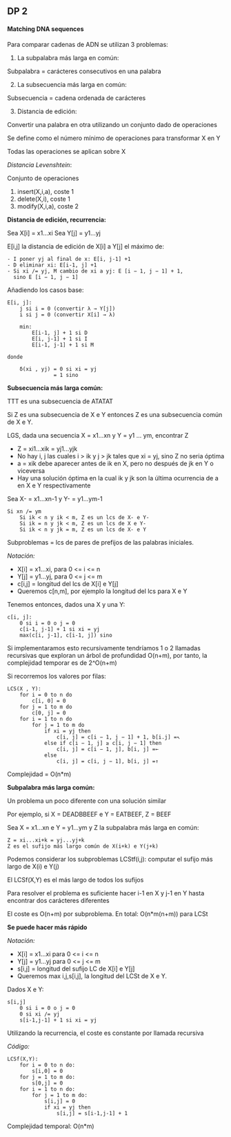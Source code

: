 ## DP 2

#### Matching DNA sequences

Para comparar cadenas de ADN se utilizan 3 problemas:

1. La subpalabra más larga en común: 

Subpalabra = carácteres consecutivos en una palabra

2. La subsecuencia más larga en común:

Subsecuencia = cadena ordenada de carácteres

3. Distancia de edición: 

Convertir una palabra en otra utilizando un conjunto dado de operaciones

Se define como el número mínimo de operaciones para transformar X en Y

Todas las operaciones se aplican sobre X

*Distancia Levenshtein*:

Conjunto de operaciones

1) insert(X,i,a), coste 1 
2) delete(X,i), coste 1
3) modify(X,i,a), coste 2


**Distancia de edición, recurrencia:**

Sea X[i] = x1...xi
Sea Y[j] = y1...yj

E[i,j] la distancia de edición de X[i] a Y[j] el máximo de:

    - I poner yj al final de x: E[i, j-1] +1
    - D eliminar xi: E[i-1, j] +1
    - Si xi /= yj, M cambio de xi a yj: E [i − 1, j − 1] + 1,
      sino E [i − 1, j − 1]
      
Añadiendo los casos base:
    
    E[i, j]:
        j si i = 0 (convertir λ → Y[j])
        i si j = 0 (convertir X[i] → λ)
        
        min:
            E[i-1, j] + 1 si D
            E[i, j-1] + 1 si I
            E[i-1, j-1] + 1 si M
            
    donde 
    
        δ(xi , yj) = 0 si xi = yj 
                   = 1 sino
                   
**Subsecuencia más larga común:**

TTT es una subsecuencia de ATATAT

Si Z es una subsecuencia de X e Y entonces Z es una subsecuencia común de X e Y.

LGS, dada una secuencia X = x1...xn y Y = y1 ...  ym, encontrar Z

- Z = xi1...xik = yj1...yjk
- No hay i, j las cuales i > ik y j > jk tales que xi = yj, sino Z no seria óptima
- a = xik debe aparecer antes de ik en X, pero no después de jk en Y o viceversa
- Hay una solución óptima en la cual ik y jk son la última ocurrencia de a en X e Y respectivamente


Sea X- = x1...xn-1 y Y- = y1...ym-1

    Si xn /= ym
        Si ik < n y ik < m, Z es un lcs de X- e Y-
        Si ik = n y jk < m, Z es un lcs de X e Y-
        Si ik < n y jk = m, Z es un lcs de X- e Y
        
Subproblemas = lcs de pares de prefijos de las palabras iniciales. 

*Notación:*

- X[i] = x1...xi, para 0 <= i <= n
- Y[j] = y1...yj, para 0 <= j <= m
- c[i,j] = longitud del lcs de X[i] e Y[j]
- Queremos c[n,m], por ejemplo la longitud del lcs para X e Y

Tenemos entonces, dados una X y una Y:

    c[i, j]:
        0 si i = 0 o j = 0
        c[i-1, j-1] + 1 si xi = yj
        max(c[i, j-1], c[i-1, j]) sino
        
Si implementaramos esto recursivamente tendríamos 1 o 2 llamadas recursivas que exploran un árbol de profundidad O(n+m), por tanto, la complejidad temporar es de 2^O(n+m)

Si recorremos los valores por filas:

    LCS(X , Y):
        for i = 0 to n do
            c[i, 0] = 0
        for j = 1 to m do
            c[0, j] = 0
        for i = 1 to n do
            for j = 1 to m do
                if xi = yj then
                    c[i, j] = c[i − 1, j − 1] + 1, b[i.j] =↖
                else if c[i − 1, j] ≥ c[i, j − 1] then
                    c[i, j] = c[i − 1, j], b[i, j] =←
                else
                    c[i, j] = c[i, j − 1], b[i, j] =↑
                    
Complejidad = O(n*m)

**Subpalabra más larga común:**

Un problema un poco diferente con una solución similar

Por ejemplo, si X = DEADBBEEF e Y = EATBEEF, Z = BEEF

Sea X = x1...xn e Y = y1...ym y Z la subpalabra más larga en común:
    
    Z = xi...xi+k = yj...yj+k
    Z es el sufijo más largo común de X(i+k) e Y(j+k)

Podemos considerar los subproblemas LCStf(i,j): computar el sufijo más largo de X(i) e Y(j)

El LCSf(X,Y) es el más largo de todos los sufijos

Para resolver el problema es suficiente hacer i-1 en X y j-1 en Y hasta encontrar dos carácteres diferentes

El coste es O(n+m) por subproblema. 
En total: O(n*m(n+m)) para LCSt

**Se puede hacer más rápido**

*Notación:*

- X[i] = x1...xi para 0 <= i <= n
- Y[j] = y1...yj para 0 <= j <= m
- s[i,j] = longitud del sufijo LC de X[i] e Y[j]
- Queremos max i,j,s[i,j], la longitud del LCSt de X e Y.

Dados X e Y:
    
    s[i,j] 
        0 si i = 0 o j = 0
        0 si xi /= yj
        s[i-1,j-1] + 1 si xi = yj
        
Utilizando la recurrencia, el coste es constante por llamada recursiva

*Código:*
    
    LCSf(X,Y):
        for i = 0 to n do:
            s[i,0] = 0
        for j = 1 to m do:
            s[0,j] = 0
        for i = 1 to n do:
            for j = 1 to m do:
                s[i,j] = 0
                if xi = yj then
                    s[i,j] = s[i-1,j-1] + 1

Complejidad temporal: O(n*m)


